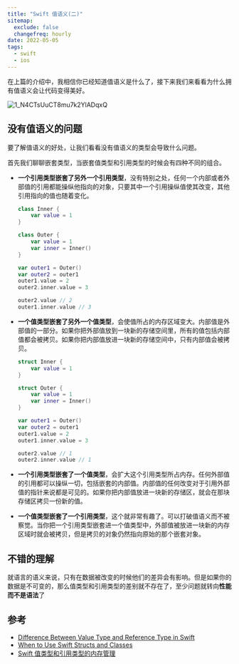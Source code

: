 ```yaml
---
title: "Swift 值语义(二)"
sitemap:
  exclude: false
  changefreq: hourly
date: 2022-05-05
tags:
  - swift
  - ios
---
```


在上篇的介绍中，我相信你已经知道值语义是什么了，接下来我们来看看为什么拥有值语义会让代码变得美好。

![1_N4CTsUuCT8mu7k2YlADqxQ](http://blog.oldbird.run/mweb/1_N4CTsUuCT8mu7k2YlADqxQ.gif)

## 没有值语义的问题

要了解值语义的好处，让我们看看没有值语义的类型会导致什么问题。

首先我们聊聊嵌套类型，当嵌套值类型和引用类型的时候会有四种不同的组合。

* **一个引用类型嵌套了另外一个引用类型**，没有特别之处，任何一个内部或者外部值的引用都能操纵他指向的对象，只要其中一个引用操纵值使其改变，其他引用指向的值也随着变化。

    ```swift
    class Inner {
        var value = 1
    }
    
    class Outer {
        var value = 1
        var inner = Inner()
    }
    
    var outer1 = Outer()
    var outer2 = outer1
    outer1.value = 2
    outer2.inner.value = 3
    
    outer2.value // 2
    outer1.inner.value // 3
    ```

* **一个值类型嵌套了另外一个值类型**，会使值所占的内存区域变大。内部值是外部值的一部分。如果你把外部值放到一块新的存储空间里，所有的值包括内部值都会被拷贝。如果你把内部值放进一块新的存储空间中，只有内部值会被拷贝。

    ```swift
    struct Inner {
        var value = 1
    }
    
    struct Outer {
        var value = 1
        var inner = Inner()
    }
    
    var outer1 = Outer()
    var outer2 = outer1
    outer1.value = 2
    outer1.inner.value = 3
    
    outer2.value // 1
    outer2.inner.value // 1
    ```

* **一个引用类型嵌套了一个值类型**，会扩大这个引用类型所占内存。任何外部值的引用都可以操纵一切，包括嵌套的内部值。内部值的任何改变对于引用外部值的指针来说都是可见的。如果你把内部值放进一块新的存储区，就会在那块存储区拷贝一份新的值。

* **一个值类型嵌套了一个引用类型**，这个就非常有趣了。可以打破值语义而不被察觉。当你把一个引用类型嵌套进一个值类型中，外部值被放进一块新的内存区域时就会被拷贝，但是拷贝的对象仍然指向原始的那个嵌套对象。



## 不错的理解

就语言的语义来说，只有在数据被改变的时候他们的差异会有影响。但是如果你的数据是不可变的，那么值类型和引用类型的差别就不存在了，至少问题就转向**性能而不是语法**了

## 参考

* [Difference Between Value Type and Reference Type in Swift](https://medium.com/good-morning-swift/difference-between-value-type-and-reference-type-in-swift-1f2bd9dd32a7)
* [When to Use Swift Structs and Classes](https://www.mikeash.com/pyblog/friday-qa-2015-07-17-when-to-use-swift-structs-and-classes.html)
* [Swift 值类型和引用类型的内存管理](https://www.programminghunter.com/article/8083309595/)



